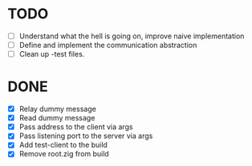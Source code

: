 # TODO

- [ ] Understand what the hell is going on, improve naive implementation
- [ ] Define and implement the communication abstraction
- [ ] Clean up -test files.

# DONE

- [x] Relay dummy message
- [x] Read dummy message
- [x] Pass address to the client via args
- [x] Pass listening port to the server via args
- [x] Add test-client to the build
- [x] Remove root.zig from build
